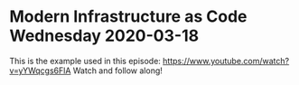 # Modern Infrastructure as Code Wednesday 2020-03-18

This is the example used in this episode: https://www.youtube.com/watch?v=yYWqcgs6FlA
Watch and follow along!

